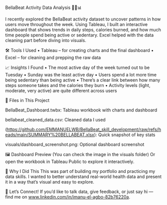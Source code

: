 BellaBeat Activity Data Analysis 🏃‍♀️📊

I recently explored the BellaBeat activity dataset to uncover patterns in how users move throughout the week. Using Tableau, I built an interactive dashboard that shows trends in daily steps, calories burned, and how much time people spend being active or sedentary. Excel helped with the data cleaning part before diving into visuals.

🛠️ Tools I Used
• Tableau – for creating charts and the final dashboard
• Excel – for cleaning and prepping the raw data

📈 Insights I Found
• The most active day of the week turned out to be Tuesday
• Sunday was the least active day
• Users spend a lot more time being sedentary than being active
• There’s a clear link between how many steps someone takes and the calories they burn
• Activity levels (light, moderate, very active) are quite different across users

📂 Files in This Project

BellaBeat_Dashboard.twbx: Tableau workbook with charts and dashboard

bellabeat_cleaned_data.csv: Cleaned data I used

(https://github.com/EMMANUELWB/BellaBeat_skill_development/raw/refs/heads/main/SUMMARY%20BELLABEAT.xlsx): Quick snapshot of key stats

visuals/dashboard_screenshot.png: Optional dashboard screenshot

🖼️ Dashboard Preview
(You can check the image in the visuals folder)
Or open the workbook in Tableau Public to explore it interactively.

🎯 Why I Did This
This was part of building my portfolio and practicing my data skills. I wanted to better understand real-world health data and present it in a way that’s visual and easy to explore.

💬 Let’s Connect!
If you’d like to talk data, give feedback, or just say hi — find me on www.linkedin.com/in/imanu-el-agbo-82b76220a.
